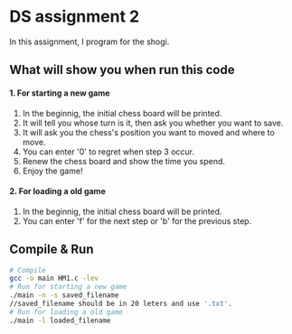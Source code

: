 # DS assignment 2

In this assignment, I program for the shogi.

## What will show you when run this code
#### 1. For starting a new game
1. In the beginnig, the initial chess board will be printed. 
2. It will tell you whose turn is it, then ask you whether you want to save.
3. It will ask you the chess's position you want to moved and where to move.
4. You can enter '0' to regret when step 3 occur.
5. Renew the chess board and show the time you spend.
6. Enjoy the game!
#### 2. For loading a old game
1. In the beginnig, the initial chess board will be printed.
2. You can enter 'f' for the next step or 'b' for the previous step.

## Compile & Run

```sh
# Compile
gcc -o main HM1.c -lev
# Run for starting a new game
./main -n -s saved_filename
//saved_filename should be in 20 leters and use '.txt'.
# Run for loading a old game
./main -l loaded_filename
```
